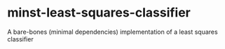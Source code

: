 # minst-least-squares-classifier
A bare-bones (minimal dependencies) implementation of a least squares classifier
